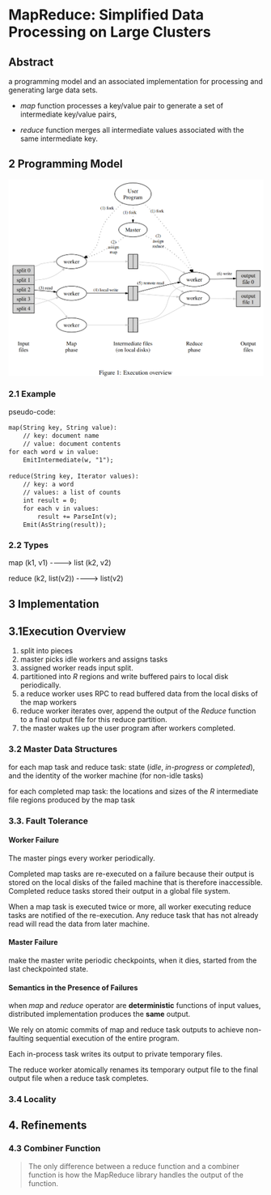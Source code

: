 # MapReduce: Simplified Data Processing on Large Clusters

## Abstract

a programming model and an associated implementation for processing and generating large data sets.

- *map* function processes a key/value pair to generate a set of intermediate key/value pairs, 

- *reduce* function merges all intermediate values associated with the same intermediate key.

## 2 Programming Model



![image-20230402150335147](./MapReduce.assets/image-20230402150335147.png)

### 2.1 Example

pseudo-code:

```
map(String key, String value):
	// key: document name
	// value: document contents
for each word w in value:
	EmitIntermediate(w, "1");

reduce(String key, Iterator values):
	// key: a word
	// values: a list of counts
	int result = 0;
	for each v in values:
		result += ParseInt(v);
	Emit(AsString(result));
```

### 2.2 Types

map      (k1, v1)        ----> list (k2, v2)

reduce (k2, list(v2)) ----> list(v2)

## 3 Implementation

## 3.1Execution Overview

1. split into pieces
2. master picks idle workers and assigns tasks 
3. assigned worker reads input split.
4. partitioned into *R* regions and write buffered pairs to local disk periodically.
5. a reduce worker uses RPC to read buffered data from the local disks of the map workers
6. reduce worker iterates over, append the output of the *Reduce* function to a final output file for this reduce partition.
7. the master wakes up the user program after workers completed.

### 3.2 Master Data Structures

for each map task and reduce task: state (*idle*, *in-progress* or *completed*), and the identity of the worker machine (for non-idle tasks)

for each completed map task: the locations and sizes of the *R* intermediate file regions produced by the map task

### 3.3. Fault Tolerance

#### Worker Failure

The master pings every worker periodically. 

Completed map tasks are re-executed on a failure because their output is stored on the local disks of the failed machine that is therefore inaccessible. Completed reduce tasks stored their output in a global file system.

When a map task is executed twice or more, all worker executing reduce tasks are notified of the re-execution. Any reduce task that has not already read will read the data from later machine.

#### Master Failure

make the master write periodic checkpoints, when it dies, started from the last checkpointed state.

#### Semantics in the Presence of Failures

when *map* and *reduce* operator are **deterministic** functions of input values, distributed  implementation produces the **same** output.

We rely on atomic commits of map and reduce task outputs to achieve non-faulting sequential execution of the entire program.

Each in-process task writes its output to private temporary files.

The reduce worker atomically renames its temporary output file to the final output file when a reduce task completes.

### 3.4 Locality

## 4. Refinements

### 4.3 Combiner Function

> The only difference between a reduce function and a combiner function is how the MapReduce library handles the output of the function.

